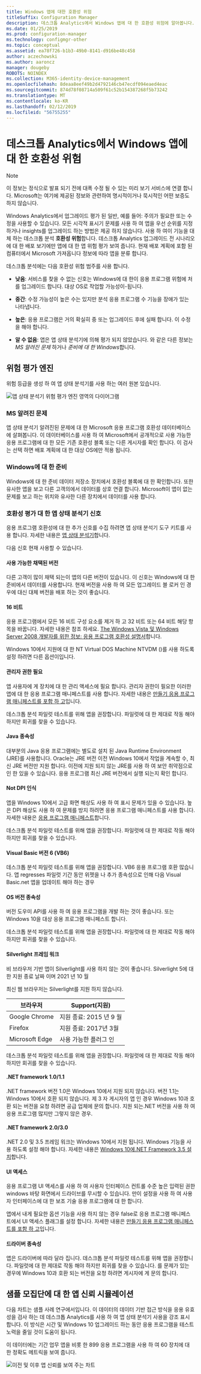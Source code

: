```yaml
---
title: Windows 앱에 대한 호환성 위험
titleSuffix: Configuration Manager
description: 데스크톱 Analytics에서 Windows 앱에 대 한 호환성 위험에 알아봅니다.
ms.date: 01/25/2019
ms.prod: configuration-manager
ms.technology: configmgr-other
ms.topic: conceptual
ms.assetid: ea78f726-b1b3-49b0-8141-d916be48c458
author: aczechowski
ms.author: aaroncz
manager: dougeby
ROBOTS: NOINDEX
ms.collection: M365-identity-device-management
ms.openlocfilehash: 8deaa8eef49b2d4792146cb47ecdf094eaed4eac
ms.sourcegitcommit: 874d78f08714a509f61c52b154387268f5b73242
ms.translationtype: MT
ms.contentlocale: ko-KR
ms.lasthandoff: 02/12/2019
ms.locfileid: "56755255"
---
```

# <a name="compatibility-risk-for-windows-apps-in-desktop-analytics"></a>데스크톱 Analytics에서 Windows 앱에 대 한 호환성 위험 

> [!Note]  
> 이 정보는 정식으로 발표 되기 전에 대폭 수정 될 수 있는 미리 보기 서비스에 연결 합니다. Microsoft는 여기에 제공된 정보와 관련하여 명시적이거나 묵시적인 어떤 보증도 하지 않습니다.  

Windows Analytics에서 업그레이드 평가 된 일반, 예를 들어: 주의가 필요한 또는 수정을 사용할 수 있습니다. 모든 시각적 표시기 문제를 사용 하 여 앱을 우선 순위를 지정 하거나 insights를 업그레이드 하는 방법은 제공 하지 않습니다. 사용 하 여이 기능을 대체 하는 데스크톱 분석 **호환성 위험**합니다. 데스크톱 Analytics 업그레이드 전 시나리오에 대 한 배포 보기에만 앱에 대 한 앱 위험 평가 보여 줍니다. 현재 배포 계획에 포함 된 컴퓨터에서 Microsoft 가져옵니다 정보에 따라 앱을 분류 합니다.

데스크톱 분석에는 다음 호환성 위험 범주를 사용 합니다.

- **낮음**: 서비스를 찾을 수 없는 신호는 Windows에 대 한이 응용 프로그램 위험에 처를 업그레이드 합니다. 대상 OS로 작업할 가능성이-됩니다.  

- **중간**: 수정 가능성이 높은 수는 있지만 분석 응용 프로그램 수 기능을 장애가 있는 나타냅니다.  

- **높은**: 응용 프로그램은 거의 확실히 중 또는 업그레이드 후에 실패 합니다. 이 수정을 해야 합니다.  

- **알 수 없음**: 앱은 앱 상태 분석기에 의해 평가 되지 않았습니다. 와 같은 다른 정보는 *MS 알려진 문제* 하거나 *준비에 대 한 Windows*합니다.  



## <a name="risk-assessment-engine"></a>위험 평가 엔진

위험 등급을 생성 하 여 앱 상태 분석기를 사용 하는 여러 원본 있습니다.

![앱 상태 분석기 위험 평가 엔진 영역의 다이어그램](media/aha-risk-assessment-engine.png)


### <a name="ms-known-issues"></a>MS 알려진 문제

앱 상태 분석기 알려진된 문제에 대 한 Microsoft 응용 프로그램 호환성 데이터베이스에 살펴봅니다. 이 데이터베이스를 사용 하 여 Microsoft에서 공개적으로 사용 가능한 응용 프로그램에 대 한 모든 기존 호환성 블록 또는 다른 게시자를 확인 합니다. 이 검사는 선택 하면 배포 계획에 대 한 대상 OS에만 적용 됩니다.


### <a name="ready-for-windows"></a>Windows에 대 한 준비

Windows에 대 한 준비 데이터 저장소 장치에서 호환성 블록에 대 한 확인합니다. 또한 유사한 앱을 보고 다른 고객의에서 데이터를 상호 연결 합니다. Microsoft이 앱이 없는 문제를 보고 하는 위치와 유사한 다른 장치에서 데이터를 사용 합니다. 


### <a name="app-health-analyzer-signals-for-compatibility-assessment"></a>호환성 평가 대 한 앱 상태 분석기 신호

응용 프로그램 호환성에 대 한 추가 신호를 수집 하려면 앱 상태 분석기 도구 키트를 사용 합니다. 자세한 내용은 [앱 상태 분석기](/sccm/desktop-analytics/app-health-analyzer)합니다. 

다음 신호 현재 사용할 수 있습니다.

#### <a name="adopted-version-available"></a>사용 가능한 채택된 버전
다른 고객이 많이 채택 되는이 앱의 다른 버전이 있습니다. 이 신호는 Windows에 대 한 준비에서 데이터를 사용합니다. 현재 버전을 사용 하 여 모든 업그레이드 블 로커 인 경우에 대신 대체 버전을 배포 하는 것이 좋습니다.

#### <a name="16-bit"></a>16 비트
응용 프로그램에서 모든 16 비트 구성 요소를 제거 하 고 32 비트 또는 64 비트 해당 항목을 바꿉니다. 자세한 내용은 참조 하세요. [The Windows Vista 및 Windows Server 2008 개발자를 위한 정보: 응용 프로그램 호환성 설명서](https://msdn.microsoft.com/library/aa480152.aspx)합니다. 

Windows 10에서 지원에 대 한 NT Virtual DOS Machine NTVDM ()를 사용 하도록 설정 하려면 다른 옵션이입니다.

#### <a name="requires-admin-privileges"></a>관리자 권한 필요
앱 사용자에 게 장치에 대 한 관리 액세스에 필요 합니다. 관리자 권한이 필요한 이러한 앱에 대 한 응용 프로그램 매니페스트를 사용 합니다. 자세한 내용은 [만들기 응용 프로그램 매니페스트를 포함 하 고](https://msdn.microsoft.com/library/bb756929.aspx)입니다.
<!--Is this a better, more current link? https://docs.microsoft.com/windows/desktop/sbscs/application-manifests-->

데스크톱 분석 파일럿 테스트를 위해 앱을 권장합니다. 파일럿에 대 한 제대로 작동 해야 하지만 회귀를 찾을 수 있습니다. 

#### <a name="java-dependency"></a>Java 종속성
대부분의 Java 응용 프로그램에는 별도로 설치 된 Java Runtime Environment (JRE)를 사용합니다. Oracle는 JRE 버전 이전 Windows 10에서 작업을 계속할 수, 최신 JRE 버전만 지원 합니다. 이전에 지원 되지 않는 JRE를 사용 하 여 보안 취약점으로 인 한 있을 수 있습니다. 응용 프로그램 최신 JRE 버전에서 실행 되는지 확인 합니다.

#### <a name="not-dpi-aware"></a>Not DPI 인식
앱을 Windows 10에서 고급 화면 해상도 사용 하 여 표시 문제가 있을 수 있습니다. 높은 DPI 해상도 사용 하 여 문제를 방지 하려면 응용 프로그램 매니페스트를 사용 합니다. 자세한 내용은 [응용 프로그램 매니페스트](https://docs.microsoft.com/windows/desktop/SbsCs/application-manifests)합니다.

데스크톱 분석 파일럿 테스트를 위해 앱을 권장합니다. 파일럿에 대 한 제대로 작동 해야 하지만 회귀를 찾을 수 있습니다. 

#### <a name="visual-basic-version-6-vb6"></a>Visual Basic 버전 6 (VB6)
데스크톱 분석 파일럿 테스트를 위해 앱을 권장합니다. VB6 응용 프로그램 호환 많습니다. 앱 regresses 파일럿 기간 동안 위젯을 나 추가 종속성으로 인해 다음 Visual Basic.net 앱을 업데이트 해야 하는 경우 

#### <a name="os-version-dependency"></a>OS 버전 종속성
버전 도우미 API를 사용 하 여 응용 프로그램을 개발 하는 것이 좋습니다. 또는 Windows 10을 대상 응용 프로그램 매니페스트 합니다.

데스크톱 분석 파일럿 테스트를 위해 앱을 권장합니다. 파일럿에 대 한 제대로 작동 해야 하지만 회귀를 찾을 수 있습니다. 

#### <a name="silverlight-framework"></a>Silverlight 프레임 워크
비 브라우저 기반 앱이 Silverlight를 사용 하지 않는 것이 좋습니다. Silverlight 5에 대 한 지원 종료 날짜 이며 2021 년 10 월 

최신 웹 브라우저는 Silverlight를 지원 하지 않습니다.

| 브라우저 | Support(지원) |
|---------|---------|
| Google Chrome | 지원 종료: 2015 년 9 월 |
| Firefox | 지원 종료: 2017년 3월 |
| Microsoft Edge | 사용 가능한 플러그 인 |

데스크톱 분석 파일럿 테스트를 위해 앱을 권장합니다. 파일럿에 대 한 제대로 작동 해야 하지만 회귀를 찾을 수 있습니다. 

#### <a name="net-framework-1011"></a>.NET framework 1.0/1.1 
.NET framework 버전 1.0은 Windows 10에서 지원 되지 않습니다. 버전 1.1는 Windows 10에서 호환 되지 않습니다. 제 3 자 게시자의 앱 인 경우 Windows 10과 호환 되는 버전을 요청 하려면 공급 업체에 문의 합니다. 지원 되는.NET 버전을 사용 하 여 응용 프로그램 많지만 그렇지 않은 경우.

#### <a name="net-framework-2030"></a>.NET framework 2.0/3.0 
.NET 2.0 및 3.5 프레임 워크는 Windows 10에서 지원 됩니다. Windows 기능을 사용 하도록 설정 해야 합니다. 자세한 내용은 [Windows 10에.NET Framework 3.5 설치](https://docs.microsoft.com/dotnet/framework/install/dotnet-35-windows-10)합니다.

#### <a name="ui-access"></a>UI 액세스
응용 프로그램 UI 액세스를 사용 하 여 사용자 인터페이스 컨트롤 수준 높은 입력된 권한 windows 바탕 화면에서 드라이브를 무시할 수 있습니다. 만이 설정을 사용 하 여 사용자 인터페이스에 대 한 보조 기술 응용 프로그램에 대 한 합니다.

앱에서 내게 필요한 옵션 기능을 사용 하지 않는 경우 false로 응용 프로그램 매니페스트에서 UI 액세스 플래그를 설정 합니다. 자세한 내용은 [만들기 응용 프로그램 매니페스트를 포함 하 고](https://msdn.microsoft.com/library/bb756929.aspx)입니다.

#### <a name="driver-dependency"></a>드라이버 종속성
앱은 드라이버에 따라 달라 집니다. 데스크톱 분석 파일럿 테스트를 위해 앱을 권장합니다. 파일럿에 대 한 제대로 작동 해야 하지만 회귀를 찾을 수 있습니다. 를 문제가 있는 경우에 Windows 10과 호환 되는 버전을 요청 하려면 게시자에 게 문의 합니다.



## <a name="app-confidence-simulation-for-a-sample-population"></a>샘플 모집단에 대 한 앱 신뢰 시뮬레이션

다음 차트는 샘플 사례 연구에서입니다. 이 데이터의 데이터 기반 접근 방식을 응용 유효성을 검사 하는 데 데스크톱 Analytics를 사용 하 여 앱 상태 분석기 사용을 강조 표시 합니다. 이 방식은 시간 및 Windows 10 업그레이드 하는 동안 응용 프로그램을 테스트 노력을 줄일 것이 도움이 됩니다.

이 데이터에는 기간 업무 앱을 비롯 한 899 응용 프로그램을 사용 하 여 60 장치에 대 한 정확도 메트릭을 보여 줍니다.

![이전 및 이후 앱 신뢰를 보여 주는 차트](media/aha-app-confidence-simulation.png)
